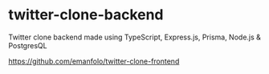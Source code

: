# twitter-clone-backend
Twitter clone backend made using TypeScript, Express.js, Prisma, Node.js & PostgresQL

https://github.com/emanfolo/twitter-clone-frontend
